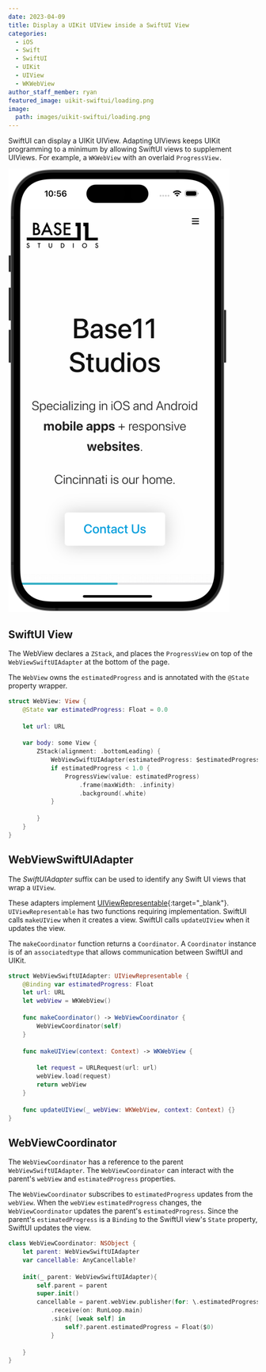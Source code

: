 ```yaml
---
date: 2023-04-09
title: Display a UIKit UIView inside a SwiftUI View
categories:
  - iOS
  - Swift
  - SwiftUI
  - UIKit
  - UIView
  - WKWebView
author_staff_member: ryan
featured_image: uikit-swiftui/loading.png
image:
  path: images/uikit-swiftui/loading.png
---
```


SwiftUI can display a UIKit UIView. Adapting UIViews keeps UIKit programming to a minimum by allowing SwiftUI views to supplement UIViews. For example, a `WKWebView` with an overlaid `ProgressView.`

![SwiftUI showing a WKWebview](/images/uikit-swiftui/loading.png)

## SwiftUI View

The WebView declares a `ZStack`, and places the `ProgressView` on top of the `WebViewSwiftUIAdapter` at the bottom of the page.

The `WebView` owns the `estimatedProgress` and is annotated with the `@State` property wrapper.

```swift
struct WebView: View {
    @State var estimatedProgress: Float = 0.0
    
    let url: URL
    
    var body: some View {
        ZStack(alignment: .bottomLeading) {
            WebViewSwiftUIAdapter(estimatedProgress: $estimatedProgress, url: url)
            if estimatedProgress < 1.0 {
                ProgressView(value: estimatedProgress)
                    .frame(maxWidth: .infinity)
                    .background(.white)
            }
            
        }
    }
}
```

## WebViewSwiftUIAdapter

The *SwiftUIAdapter* suffix can be used to identify any Swift UI views that wrap a `UIView`.

These adapters implement [UIViewRepresentable](https://developer.apple.com/documentation/swiftui/uiviewrepresentable){:target="_blank"}. `UIViewRepresentable` has two functions requiring implementation. SwiftUI calls `makeUIView` when it creates a view. SwiftUI calls `updateUIView` when it updates the view.

The `makeCoordinator` function returns a `Coordinator`. A `Coordinator` instance is of an `associatedtype` that allows communication between SwiftUI and UIKit.

```swift
struct WebViewSwiftUIAdapter: UIViewRepresentable {
    @Binding var estimatedProgress: Float
    let url: URL
    let webView = WKWebView()
    
    func makeCoordinator() -> WebViewCoordinator {
        WebViewCoordinator(self)
    }
    
    func makeUIView(context: Context) -> WKWebView {
        
        let request = URLRequest(url: url)
        webView.load(request)
        return webView
    }
    
    func updateUIView(_ webView: WKWebView, context: Context) {}
}
```

## WebViewCoordinator

The `WebViewCoordinator`  has a reference to the parent `WebViewSwiftUIAdapter`. The `WebViewCoordinator` can interact with the parent's `webView` and `estimatedProgress` properties.

The `WebViewCoordinator` subscribes to `estimatedProgress` updates from the `webView`. When the `webView` `estimatedProgress` changes, the `WebViewCoordinator` updates the parent's `estimatedProgress`. Since the parent's `estimatedProgress` is a `Binding` to the SwiftUI view's `State` property, SwiftUI updates the view.

```swift
class WebViewCoordinator: NSObject {
    let parent: WebViewSwiftUIAdapter
    var cancellable: AnyCancellable?
    
    init(_ parent: WebViewSwiftUIAdapter){
        self.parent = parent
        super.init()
        cancellable = parent.webView.publisher(for: \.estimatedProgress)
            .receive(on: RunLoop.main)
            .sink{ [weak self] in
                self?.parent.estimatedProgress = Float($0)
            }
        
    }
}
```

